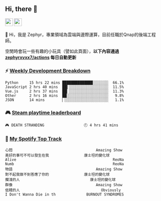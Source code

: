 <!--
**zephyrxvxx7/zephyrxvxx7** is a ✨ _special_ ✨ repository because its `README.md` (this file) appears on your GitHub profile.

Here are some ideas to get you started:

- 🔭 I’m currently working on ...
- 🌱 I’m currently learning ...
- 👯 I’m looking to collaborate on ...
- 🤔 I’m looking for help with ...
- 💬 Ask me about ...
- 📫 How to reach me: ...
- 😄 Pronouns: ...
- ⚡ Fun fact: ...
-->

## Hi, there 👋

<a href="https://www.instagram.com/zephyrxvxx7/"><img src="https://img.shields.io/badge/instagram-3f729b?&style=for-the-badge&logo=instagram&logoColor=white" height=25></a>
<a href="https://zephyrxvxx7.me/"><img src="https://img.shields.io/badge/blog-gray?&style=for-the-badge&logo=hexo&logoColor=white" height=25></a>

👋 Hi，我是 Zephyr，專業領域為雲端與邊際運算，目前任職於Qnap的後端工程師。

空閒時會玩一些有趣的小玩具（譬如此頁面），**以下內容通過 [zephyrxvxx7/actions](https://github.com/zephyrxvxx7/zephyrxvxx7/actions) 每日自動更新**

### ⚡ [Weekly Development Breakdown](https://gist.github.com/zephyrxvxx7/ee1787313f0772b51494d051b5edde7f)

<!-- code_time start -->

```text
Python     15 hrs 22 mins █████████████▉░░░░░░░  66.1%
JavaScript 2 hrs 40 mins  ██▍░░░░░░░░░░░░░░░░░░  11.5%
Vue.js     2 hrs 37 mins  ██▎░░░░░░░░░░░░░░░░░░  11.3%
Other      2 hrs 16 mins  ██░░░░░░░░░░░░░░░░░░░   9.8%
JSON       14 mins        ▏░░░░░░░░░░░░░░░░░░░░   1.1%
```

<!-- code_time end -->

### 🎮 [Steam playtime leaderboard](https://gist.github.com/zephyrxvxx7/f77b8978877f959b69d84723c43a4a64)

<!-- steam_time start -->

```text
🎮 DEATH STRANDING                  🕘 4 hrs 41 mins
```

<!-- steam_time end -->

### 🎵 [My Spotify Top Track](https://gist.github.com/zephyrxvxx7/fe159fde5ec9ebea27e03dd63a71e78f)

<!-- spotify_track start -->

```text
心悶                                      Amazing Show
美好的事可不可以發生在我                康士坦的變化球
Alive                                            ReoNa
Numb                                             ReoNa
物語                                      Amazing Show
對不起我做不到答應了你的                康士坦的變化球
擱淺的人                                康士坦的變化球
群像                                      Amazing Show
低賤的人                                     Obviously
I Don't Wanna Die in th              BURNOUT SYNDROMES
```

<!-- spotify_track end -->
